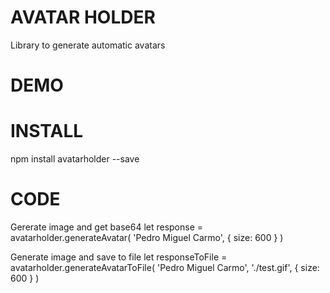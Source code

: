 # AVATAR HOLDER
Library to generate automatic avatars

# DEMO


# INSTALL
npm install avatarholder --save

# CODE
Gererate image and get base64
let response = avatarholder.generateAvatar(
    'Pedro Miguel Carmo',
    {
        size: 600
    }
)

Generate image and save to file
let responseToFile = avatarholder.generateAvatarToFile(
    'Pedro Miguel Carmo',
    './test.gif',
    {
        size: 600
    }
)

